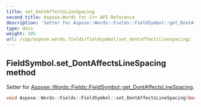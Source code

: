 ```yaml
---
title: set_DontAffectsLineSpacing
second_title: Aspose.Words for C++ API Reference
description: 'Setter for Aspose::Words::Fields::FieldSymbol::get_DontAffectsLineSpacing.'
type: docs
weight: 105
url: /cpp/aspose.words.fields/fieldsymbol/set_dontaffectslinespacing/
---
```

## FieldSymbol.set_DontAffectsLineSpacing method


Setter for [Aspose::Words::Fields::FieldSymbol::get_DontAffectsLineSpacing](../get_dontaffectslinespacing/).

```cpp
void Aspose::Words::Fields::FieldSymbol::set_DontAffectsLineSpacing(bool value)
```

